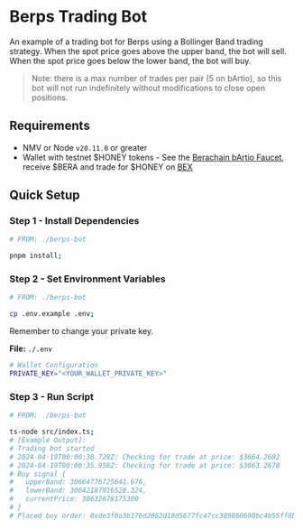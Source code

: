 # Berps Trading Bot

An example of a trading bot for Berps using a Bollinger Band trading strategy. When the spot price goes above the upper band, the bot will sell. When the spot price goes below the lower band, the bot will buy.

> Note: there is a max number of trades per pair (5 on bArtio), so this bot will not run indefinitely without modifications to close open positions.

## Requirements

- NMV or Node `v20.11.0` or greater
- Wallet with testnet $HONEY tokens - See the [Berachain bArtio Faucet](https://bartio.faucet.berachain.com), receive $BERA and trade for $HONEY on [BEX](https://bartio.bex.berachain.com/swap)

## Quick Setup

### Step 1 - Install Dependencies

```bash
# FROM: ./berps-bot

pnpm install;
```

### Step 2 - Set Environment Variables

```bash
# FROM: ./berps-bot

cp .env.example .env;
```

Remember to change your private key.

**File:** `./.env`

```bash
# Wallet Configuration
PRIVATE_KEY="<YOUR_WALLET_PRIVATE_KEY>"
```

### Step 3 - Run Script

```bash
# FROM: ./berps-bot

ts-node src/index.ts;
# [Example Output]:
# Trading bot started
# 2024-04-19T00:00:30.729Z: Checking for trade at price: $3064.2602
# 2024-04-19T00:00:35.958Z: Checking for trade at price: $3063.2678
# Buy signal {
#   upperBand: 30664776725641.676,
#   lowerBand: 30642187016528.324,
#   currentPrice: 30632678175300
# }
# Placed buy order: 0xde3f0a3b176d2082d19d5677fc47cc389860690bc4b55ff8be3bb5e568fadedc
```

